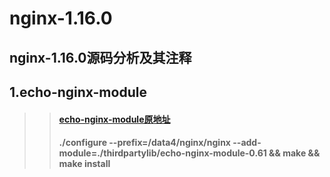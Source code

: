
nginx-1.16.0
====
nginx-1.16.0源码分析及其注释
----

## 1.echo-nginx-module<br>
>> ####  [echo-nginx-module原地址](https://github.com/openresty/echo-nginx-module)<br>
>> #### ./configure --prefix=/data4/nginx/nginx --add-module=./thirdpartylib/echo-nginx-module-0.61 && make && make install
  
